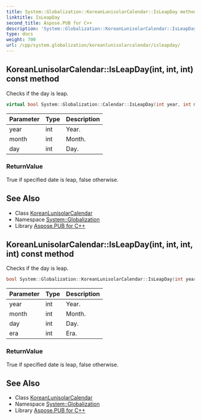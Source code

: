```yaml
---
title: System::Globalization::KoreanLunisolarCalendar::IsLeapDay method
linktitle: IsLeapDay
second_title: Aspose.PUB for C++
description: 'System::Globalization::KoreanLunisolarCalendar::IsLeapDay method. Checks if the day is leap in C++.'
type: docs
weight: 700
url: /cpp/system.globalization/koreanlunisolarcalendar/isleapday/
---
```

## KoreanLunisolarCalendar::IsLeapDay(int, int, int) const method


Checks if the day is leap.

```cpp
virtual bool System::Globalization::Calendar::IsLeapDay(int year, int month, int day) const
```


| Parameter | Type | Description |
| --- | --- | --- |
| year | int | Year. |
| month | int | Month. |
| day | int | Day. |

### ReturnValue

True if specified date is leap, false otherwise.

## See Also

* Class [KoreanLunisolarCalendar](../)
* Namespace [System::Globalization](../../)
* Library [Aspose.PUB for C++](../../../)
## KoreanLunisolarCalendar::IsLeapDay(int, int, int, int) const method


Checks if the day is leap.

```cpp
bool System::Globalization::KoreanLunisolarCalendar::IsLeapDay(int year, int month, int day, int era) const override
```


| Parameter | Type | Description |
| --- | --- | --- |
| year | int | Year. |
| month | int | Month. |
| day | int | Day. |
| era | int | Era. |

### ReturnValue

True if specified date is leap, false otherwise.

## See Also

* Class [KoreanLunisolarCalendar](../)
* Namespace [System::Globalization](../../)
* Library [Aspose.PUB for C++](../../../)
